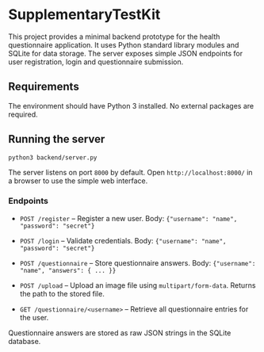# SupplementaryTestKit

This project provides a minimal backend prototype for the health questionnaire application.
It uses Python standard library modules and SQLite for data storage. The server exposes
simple JSON endpoints for user registration, login and questionnaire submission.

## Requirements

The environment should have Python 3 installed. No external packages are required.

## Running the server

```
python3 backend/server.py
```


The server listens on port `8000` by default. Open `http://localhost:8000/` in a browser to use the simple web interface.


### Endpoints

- `POST /register` – Register a new user. Body: `{"username": "name", "password": "secret"}`
- `POST /login` – Validate credentials. Body: `{"username": "name", "password": "secret"}`
- `POST /questionnaire` – Store questionnaire answers. Body:
  `{"username": "name", "answers": { ... }}`

- `POST /upload` – Upload an image file using `multipart/form-data`. Returns the path to the stored file.

- `GET /questionnaire/<username>` – Retrieve all questionnaire entries for the user.

Questionnaire answers are stored as raw JSON strings in the SQLite database.
